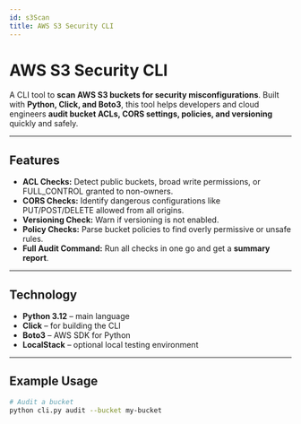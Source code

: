 ```yaml
---
id: s3Scan
title: AWS S3 Security CLI
---
```


# AWS S3 Security CLI

A CLI tool to **scan AWS S3 buckets for security misconfigurations**. Built with **Python, Click, and Boto3**, this tool helps developers and cloud engineers **audit bucket ACLs, CORS settings, policies, and versioning** quickly and safely.

---

## Features

- **ACL Checks:** Detect public buckets, broad write permissions, or FULL_CONTROL granted to non-owners.
- **CORS Checks:** Identify dangerous configurations like PUT/POST/DELETE allowed from all origins.
- **Versioning Check:** Warn if versioning is not enabled.
- **Policy Checks:** Parse bucket policies to find overly permissive or unsafe rules.
- **Full Audit Command:** Run all checks in one go and get a **summary report**.

---

## Technology

- **Python 3.12** – main language
- **Click** – for building the CLI
- **Boto3** – AWS SDK for Python
- **LocalStack** – optional local testing environment

---

## Example Usage

```bash
# Audit a bucket
python cli.py audit --bucket my-bucket
```
